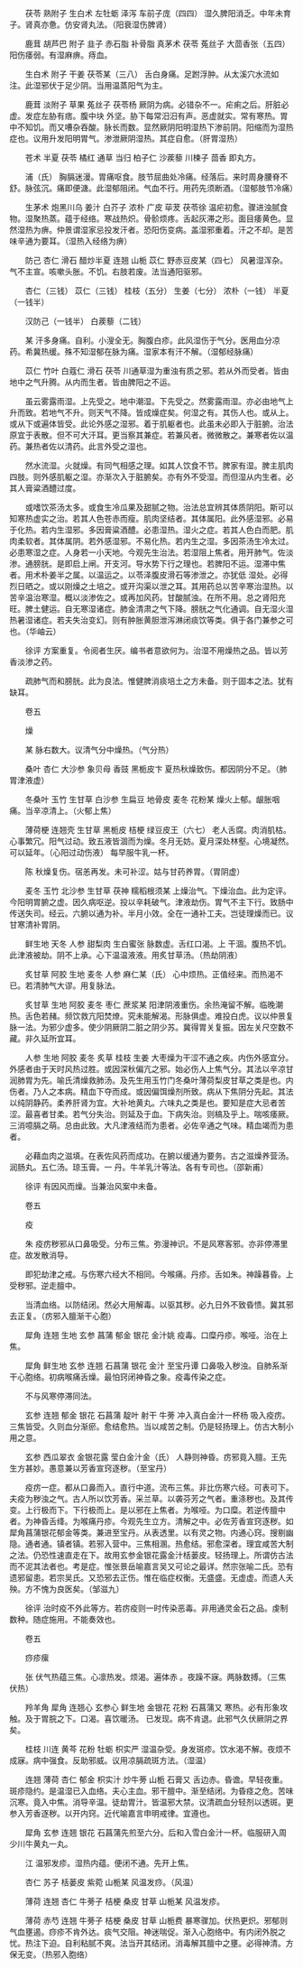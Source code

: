 <!-- { "loadSidebar": true } -->
　　茯苓 熟附子 生白术 左牡蛎 泽泻 车前子庞（四四） 湿久脾阳消乏。中年未育子。肾真亦惫。仿安肾丸法。（阳衰湿伤脾肾）

　　鹿茸 胡芦巴 附子 韭子 赤石脂 补骨脂 真茅术 茯苓 菟丝子 大茴香张（五四） 阳伤痿弱。有湿麻痹。痔血。

　　生白术 附子 干姜 茯苓某（三八） 舌白身痛。足跗浮肿。从太溪穴水流如注。此湿邪伏于足少阴。当用温蒸阳气为主。

　　鹿茸 淡附子 草果 菟丝子 茯苓杨 厥阴为病。必错杂不一。疟痢之后。肝脏必虚。发症左胁有痞。腹中块 外坚。胁下每常汨汨有声。恶虚就实。常有寒热。胃中不知饥。而又嘈杂吞酸。脉长而数。显然厥阴阳明湿热下渗前阴。阳缩而为湿热症也。议用升发阳明胃气。渗泄厥阴湿热。其症自愈。（肝胃湿热）

　　苍术 半夏 茯苓 橘红 通草 当归 柏子仁 沙蒺藜 川楝子 茴香 即丸方。

　　浦（氏） 胸膈迷漫。胃痛呕食。肢节屈曲处冷痛。经落后。来时周身腰脊不舒。脉弦沉。痛即便溏。此湿郁阻闭。气血不行。用药先须断酒。（湿郁肢节冷痛）

　　生茅术 炮黑川乌 姜汁 白芥子 浓朴 广皮 荜茇 茯苓徐 温疟初愈。骤进浊腻食物。湿聚热蒸。蕴于经络。寒战热炽。骨骱烦疼。舌起灰滞之形。面目痿黄色。显然湿热为痹。仲景谓湿家忌投发汗者。恐阳伤变病。盖湿邪重着。汗之不却。是苦味辛通为要耳。（湿热入经络为痹）

　　防己 杏仁 滑石 醋炒半夏 连翘 山栀 苡仁 野赤豆皮某（四七） 风暑湿浑杂。气不主宣。咳嗽头胀。不饥。右肢若废。法当通阳驱邪。

　　杏仁（三钱） 苡仁（三钱） 桂枝（五分） 生姜（七分） 浓朴（一钱） 半夏（一钱半）

　　汉防己（一钱半） 白蒺藜（二钱）

　　某 汗多身痛。自利。小溲全无。胸腹白疹。此风湿伤于气分。医用血分凉药。希冀热缓。殊不知湿郁在脉为痛。湿家本有汗不解。（湿郁经脉痛）

　　苡仁 竹叶 白蔻仁 滑石 茯苓 川通草湿为重浊有质之邪。若从外而受者。皆由地中之气升腾。从内而生者。皆由脾阳之不运。

　　虽云雾露雨湿。上先受之。地中潮湿。下先受之。然雾露雨湿。亦必由地气上升而致。若地气不升。则天气不降。皆成燥症矣。何湿之有。其伤人也。或从上。或从下或遍体皆受。此论外感之湿邪。着于肌躯者也。此虽未必即入于脏腑。治法原宜于表散。但不可大汗耳。更当察其兼症。若兼风者。微微散之。兼寒者佐以温药。兼热者佐以清药。此言外受之湿也。

　　然水流湿。火就燥。有同气相感之理。如其人饮食不节。脾家有湿。脾主肌肉四肢。则外感肌躯之湿。亦渐次入于脏腑矣。亦有外不受湿。而但湿从内生者。必其人膏粱酒醴过度。

　　或嗜饮茶汤太多。或食生冷瓜果及甜腻之物。治法总宜辨其体质阴阳。斯可以知寒热虚实之治。若其人色苍赤而瘦。肌肉坚结者。其体属阳。此外感湿邪。必易于化热。若内生湿邪。多因膏粱酒醴。必患湿热。湿火之症。若其人色白而肥。肌肉柔软者。其体属阴。若外感湿邪。不易化热。若内生之湿。多因茶汤生冷太过。必患寒湿之症。人身若一小天地。今观先生治法。若湿阻上焦者。用开肺气。佐淡渗。通膀胱。是即启上闸。开支河。导水势下行之理也。若脾阳不运。湿滞中焦者。用术朴姜半之属。以温运之。以苓泽腹皮滑石等渗泄之。亦犹低 湿处。必得烈日晒之。或以刚燥之土培之。或开沟渠以泄之耳。其用药总以苦辛寒治湿热。以苦辛温治寒湿。概以淡渗佐之。或再加风药。甘酸腻浊。在所不用。总之肾阳充旺。脾土健运。自无寒湿诸症。肺金清肃之气下降。膀胱之气化通调。自无湿火湿热暑湿诸症。若夫失治变幻。则有肿胀黄胆泄泻淋闭痰饮等类。俱于各门兼参之可也。（华岫云）

　　徐评 方案重复。令阅者生厌。编书者意欲何为。治湿不用燥热之品。皆以芳香淡渗之药。

　　疏肺气而和膀胱。此为良法。惟健脾消痰培土之方未备。则于固本之法。犹有缺耳。

　　卷五

　　燥

　　某 脉右数大。议清气分中燥热。（气分热）

　　桑叶 杏仁 大沙参 象贝母 香豉 黑栀皮卞 夏热秋燥致伤。都因阴分不足。（肺胃津液虚）

　　冬桑叶 玉竹 生甘草 白沙参 生扁豆 地骨皮 麦冬 花粉某 燥火上郁。龈胀咽痛。当辛凉清上。（火郁上焦）

　　薄荷梗 连翘壳 生甘草 黑栀皮 桔梗 绿豆皮王（六七） 老人舌腐。肉消肌枯。心事繁冗。阳气过动。致五液皆涸而为燥。冬月无妨。夏月深处林壑。心境凝然。可以延年。（心阳过动伤液） 每早服牛乳一杯。

　　陈 秋燥复伤。宿恙再发。未可补涩。姑与甘药养胃。（胃阴虚）

　　麦冬 玉竹 北沙参 生甘草 茯神 糯稻根须某 上燥治气。下燥治血。此为定评。今阳明胃腑之虚。因久病呕逆。投以辛耗破气。津液劫伤。胃气不主下行。致肠中传送失司。经云。六腑以通为补。半月小效。全在一通补工夫。岂徒理燥而已。议甘寒清补胃阴。

　　鲜生地 天冬 人参 甜梨肉 生白蜜张 脉数虚。舌红口渴。上 干涸。腹热不饥。此津液被劫。阴不上承。心下温温液液。用炙甘草汤。（热劫阴液）

　　炙甘草 阿胶 生地 麦冬 人参 麻仁某（氏） 心中烦热。正值经来。而热渴不已。若清肺气大谬。用复脉法。

　　炙甘草 生地 阿胶 麦冬 枣仁 蔗浆某 阳津阴液重伤。余热淹留不解。临晚潮热。舌色若赭。频饮救亢阳焚燎。究未能解渴。形脉俱虚。难投白虎。议以仲景复脉一法。为邪少虚多。使少阴厥阴二脏之阴少苏。冀得胃关复振。因左关尺空数不藏。非久延所宜耳。

　　人参 生地 阿胶 麦冬 炙草 桂枝 生姜 大枣燥为干涩不通之疾。内伤外感宜分。外感者由于天时风热过胜。或因深秋偏亢之邪。始必伤人上焦气分。其法以辛凉甘润肺胃为先。喻氏清燥救肺汤。及先生用玉竹门冬桑叶薄荷梨皮甘草之类是也。内伤者。乃人之本病。精血下夺而成。或因偏饵燥剂所致。病从下焦阴分先起。其法以纯阴静药。柔养肝肾为宜。大补地黄丸。六味丸之类是也。要知是症大忌者苦涩。最喜者甘柔。若气分失治。则延及于血。下病失治。则槁及乎上。喘咳痿厥。三消噫膈之萌。总由此致。大凡津液结而为患者。必佐辛通之气味。精血竭而为患者。

　　必藉血肉之滋填。在表佐风药而成功。在腑以缓通为要务。古之滋燥养营汤。润肠丸。五仁汤。琼玉膏。一 丹。牛羊乳汁等法。各有专司也。（邵新甫）

　　徐评 有因风而燥。当兼治风案中未备。

　　卷五

　　疫

　　朱 疫疠秽邪从口鼻吸受。分布三焦。弥漫神识。不是风寒客邪。亦非停滞里症。故发散消导。

　　即犯劫津之戒。与伤寒六经大不相同。今喉痛。丹疹。舌如朱。神躁暮昏。上受秽邪。逆走膻中。

　　当清血络。以防结闭。然必大用解毒。以驱其秽。必九日外不致昏愦。冀其邪去正复。（疠邪入膻渐干心胞）

　　犀角 连翘 生地 玄参 菖蒲 郁金 银花 金汁姚 疫毒。口糜丹疹。喉哑。治在上焦。

　　犀角 鲜生地 玄参 连翘 石菖蒲 银花 金汁 至宝丹谭 口鼻吸入秽浊。自肺系渐干心胞络。初病喉痛舌燥。最怕窍闭神昏之象。疫毒传染之症。

　　不与风寒停滞同法。

　　玄参 连翘 郁金 银花 石菖蒲 靛叶 射干 牛蒡 冲入真白金汁一杯杨 吸入疫疠。三焦皆受。久则血分渐瘀。愈结愈热。当以咸苦之制。仍是轻扬理上。仿古大制小用之意。

　　玄参 西瓜翠衣 金银花露 莹白金汁金（氏） 人静则神昏。疠邪竟入膻。王先生方甚妙。愚意兼以芳香宣窍逐秽。（至宝丹）

　　疫疠一症。都从口鼻而入。直行中道。流布三焦。非比伤寒六经。可表可下。夫疫为秽浊之气。古人所以饮芳香。采兰草。以袭芬芳之气者。重涤秽也。及其传变。上行极而下。下行极而上。是以邪在上焦者。为喉哑。为口糜。若逆传膻中者。为神昏舌绛。为喉痛丹疹。今观先生立方。清解之中。必佐芳香宣窍逐秽。如犀角菖蒲银花郁金等类。兼进至宝丹。从表透里。以有灵之物。内通心窍。搜剔幽隐。通者通。镇者镇。若邪入营中。三焦相溷。热愈结。邪愈深者。理宜咸苦大制之法。仍恐性速直走在下。故用玄参金银花露金汁栝蒌皮。轻扬理上。所谓仿古法而不泥其法者也。考是症。惟张景岳喻嘉言吴又可论之最详。然宗张喻二氏。恐有遗邪留患。若宗吴氏。又恐邪去正伤。惟在临症权衡。无盛盛。无虚虚。而遗人夭殃。方不愧为良医矣。（邹滋九）

　　徐评 治时疫不外此等方。若疠疫则一时传染恶毒。非用通灵金石之品。虔制数种。随症施用。不能奏效也。

　　卷五

　　痧疹瘰

　　张 伏气热蕴三焦。心凛热发。烦渴。遍体赤 。夜躁不寐。两脉数搏。（三焦伏热）

　　羚羊角 犀角 连翘心 玄参心 鲜生地 金银花 花粉 石菖蒲又 寒热。必有形象攻触。及于胃脘之下。口渴。喜饮暖汤。 已发现。病不肯退。此邪气久伏厥阴之界矣。

　　桂枝 川连 黄芩 花粉 牡蛎 枳实严 湿温杂受。身发斑疹。饮水渴不解。夜烦不成寐。病中强食。反助邪威。议用凉膈疏斑方法。（湿温）

　　连翘 薄荷 杏仁 郁金 枳实汁 炒牛蒡 山栀 石膏又 舌边赤。昏谵。早轻夜重。斑疹隐约。是温湿已入血络。夫心主血。邪干膻中。渐至结闭。为昏痉之危。苦味沉寒。竟入中焦。消导辛温。徒劫胃汁。皆温邪大禁。议清疏血分轻剂以透斑。更参入芳香逐秽。以开内窍。近代喻嘉言申明戒律。宜遵也。

　　犀角 玄参 连翘 银花 石菖蒲先煎至六分。后和入雪白金汁一杯。临服研入周少川牛黄丸一丸。

　　江 温邪发疹。湿热内蕴。便闭不通。先开上焦。

　　杏仁 苏子 栝蒌皮 紫菀 山栀某 风温发痧。（风温）

　　薄荷 连翘 杏仁 牛蒡子 桔梗 桑皮 甘草 山栀某 风温发疹。

　　薄荷 赤芍 连翘 牛蒡子 桔梗 桑皮 甘草 山栀费 暴寒骤加。伏热更炽。邪郁则气血壅遏。痧疹不肯外达。痰气交阻。神迷喘促。渐入心胞络中。有内闭外脱之忧。热注下迫。自利粘腻不爽。法当开其结闭。消毒解其膻中之壅。必得神清。方保无变。（热邪入胞络）


